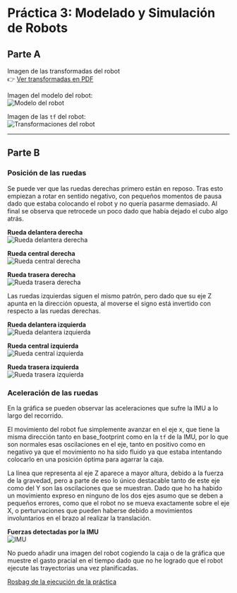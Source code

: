 # Práctica 3: Modelado y Simulación de Robots

## Parte A

Imagen de las transformadas del robot  
👉 [Ver transformadas en PDF](data/rover_frames.pdf)  

Imagen del modelo del robot:  
![Modelo del robot](data/rover_model.png)

Imagen de las `tf` del robot:  
![Transformaciones del robot](data/rover_tfs.png)

---

## Parte B

### Posición de las ruedas
Se puede ver que las ruedas derechas primero están en reposo. Tras esto empiezan a rotar en sentido negativo, con pequeños momentos de pausa dado que estaba colocando el robot y no quería pasarme demasiado. Al final se observa que retrocede un poco dado que había dejado el cubo algo atrás.

**Rueda delantera derecha**  
![Rueda delantera derecha](data/plot_del_der.png)

**Rueda central derecha**  
![Rueda central derecha](data/plot_cen_der.png)

**Rueda trasera derecha**  
![Rueda trasera derecha](data/plot_tras_der.png)

Las ruedas izquierdas siguen el mismo patrón, pero dado que su eje Z apunta en la dirección opuesta, al moverse el signo está invertido con respecto a las ruedas derechas.

**Rueda delantera izquierda**  
![Rueda delantera izquierda](data/plot_del_iz.png)

**Rueda central izquierda**  
![Rueda central izquierda](data/plot_cen_iz.png)

**Rueda trasera izquierda**  
![Rueda trasera izquierda](data/plot_tras_iz.png)

### Aceleración de las ruedas

En la gráfica se pueden observar las aceleraciones que sufre la IMU a lo largo del recorrido.

El movimiento del robot fue simplemente avanzar en el eje x, que tiene la misma dirección tanto en base_footprint como en la `tf` de la IMU, por lo que son normales esas oscilaciones en el eje, tanto en positivo como en negativo ya que el movimiento no ha sido fluido ya que estaba intentando colocarlo en una posición óptima para agarrar la caja.

La línea que representa al eje Z aparece a mayor altura, debido a la fuerza de la gravedad, pero a parte de eso lo único destacable tanto de este eje como del Y son las oscilaciones que se muestran. Dado que ho ha habido un movimiento expreso en ninguno de los dos ejes asumo que se deben a pequeños errores, como que el robot no se mueva exactamente sobre el eje X, o perturvaciones que pueden haberse debido a movimientos involuntarios en el brazo al realizar la translación.

**Fuerzas detectadas por la IMU**  
![IMU](data/plot_aceleracion.png)

No puedo añadir una imagen del robot cogiendo la caja o de la gráfica que muestre el gasto pracial en el tiempo dado que no he logrado que el robot ejecute las trayectorias una vez planificadas.


[Rosbag de la ejecución de la práctica](https://urjc-my.sharepoint.com/:f:/g/personal/d_lopezm_2022_alumnos_urjc_es/ErMHlDa3HJNNtZf15pczcjMBOtxUywlsjJ3Jw8LkqS-MvA?e=a9YT0R)
